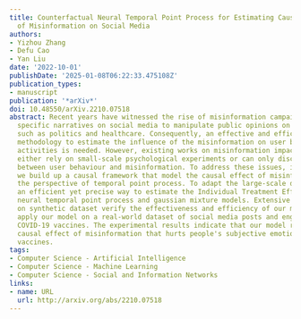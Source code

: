 ```yaml
---
title: Counterfactual Neural Temporal Point Process for Estimating Causal Influence
  of Misinformation on Social Media
authors:
- Yizhou Zhang
- Defu Cao
- Yan Liu
date: '2022-10-01'
publishDate: '2025-01-08T06:22:33.475108Z'
publication_types:
- manuscript
publication: '*arXiv*'
doi: 10.48550/arXiv.2210.07518
abstract: Recent years have witnessed the rise of misinformation campaigns that spread
  specific narratives on social media to manipulate public opinions on different areas,
  such as politics and healthcare. Consequently, an effective and efficient automatic
  methodology to estimate the influence of the misinformation on user beliefs and
  activities is needed. However, existing works on misinformation impact estimation
  either rely on small-scale psychological experiments or can only discover the correlation
  between user behaviour and misinformation. To address these issues, in this paper,
  we build up a causal framework that model the causal effect of misinformation from
  the perspective of temporal point process. To adapt the large-scale data, we design
  an efficient yet precise way to estimate the Individual Treatment Effect(ITE) via
  neural temporal point process and gaussian mixture models. Extensive experiments
  on synthetic dataset verify the effectiveness and efficiency of our model. We further
  apply our model on a real-world dataset of social media posts and engagements about
  COVID-19 vaccines. The experimental results indicate that our model recognized identifiable
  causal effect of misinformation that hurts people's subjective emotions toward the
  vaccines.
tags:
- Computer Science - Artificial Intelligence
- Computer Science - Machine Learning
- Computer Science - Social and Information Networks
links:
- name: URL
  url: http://arxiv.org/abs/2210.07518
---
```

